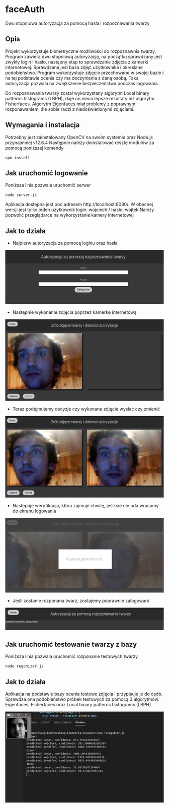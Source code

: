 # faceAuth

Dwu stopniowa autoryzacja za pomocą hasła i rozpoznawania twarzy

## Opis

Projekt wykorzystuje biometryczne możliwości do rozpoznawnia twarzy. Program zawiera 
dwu stopniową autoryzację, na początku sprawdzany jest zwykły login i hasło, następny etap to 
sprawdzanie zdjęcia z kamerki internetowej. Sprawdzana jest baza zdjęć użytkownika i określane
podobieństwo. Program wykorzystuje zdjęcie przechowane w swojej bazie i na tej podstawie ocenia czy ma 
doczynienia z daną osobą. Taka autoryzacja pozwala na zwiększenie bezpieczeństwa podczas logowania.

Do rozpoznawania twarzy został wykorzystany algorytm Local binary patterns histograms (LBPH),
daje on nieco lepsze rezultaty niż algorytm Fisherfaces. Algorytm Eigenfaces miał problemy
z poprawnym rozponawaniem, źle sobie radzi z niedoświetlonymi zdjęciami.


## Wymagania i instalacja

Potrzebny jest zainstalowany OpenCV na swoim systemie oraz Node.js przynajmniej v12.6.4
Następnie należy doinstalować resztę modułów za pomocą poniższej komendy

```
npm install

```

## Jak uruchomić logowanie

Poniższa linia pozwala uruchomić serwer

```
node server.js
```

Aplikacja dostępna jest pod adresem http://localhost:8080/.
W obecnej wersji jest tylko jeden użytkownik login: wojciech / hasło: wojtek
Należy pozwolić przeglądarce na wykorzystanie kamery internetowej

## Jak to działa

- Najpierw autoryzacja za pomocą loginu oraz hasła

<img src="./documentation/1.JPG">

- Następnie wykonanie zdjęcia poprzez kamerkę internetową

<img src="./documentation/2.JPG">

- Teraz podejmujemy decyzje czy wykonane zdjęcie wysłać czy zmienić

<img src="./documentation/3.JPG">

- Następuje weryfikacja, która zajmuje chwilę, jeśli się nie uda
wracamy do ekranu logowania

<img src="./documentation/4.JPG">

- Jeśli zostanie rozponana twarz, zostajemy poprawnie zalogowani

<img src="./documentation/5.JPG">

## Jak uruchomić testowanie twarzy z bazy

Poniższa linia pozwala uruchomić rozponanie testowych twarzy

```
node regonizer.js
```

## Jak to działa

Aplikacja na podstawie bazy ocenia testowe zdjęcia i przypisuje je do osób.
Sprawdza ona podobieństwo próbek testowych za pomocą 3 algorytmów: Eigenfaces, 
Fisherfaces oraz Local binary patterns histograms (LBPH)

<img src="./documentation/recognizer.JPG">
